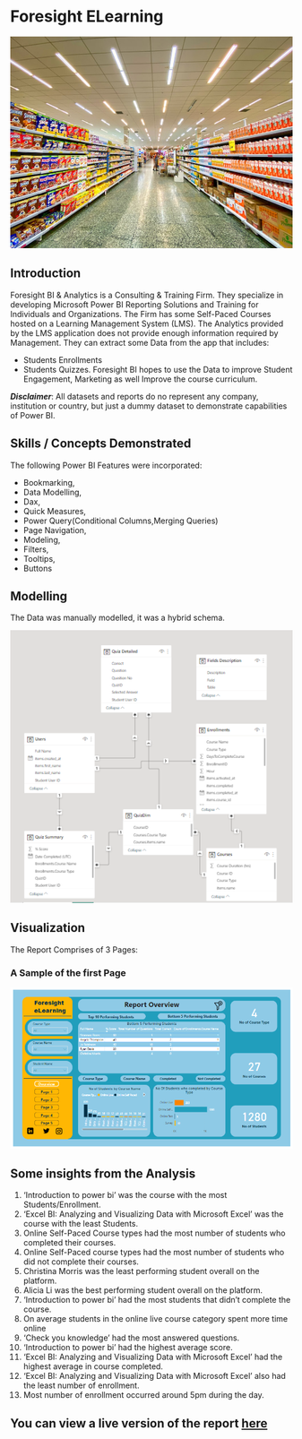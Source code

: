 # Foresight ELearning
![](https://github.com/CoyoteStark25/Profit_and_Loss_Report-Power_BI_Project/blob/main/Images/Shop%20image.jpg)

## Introduction
Foresight BI & Analytics is a Consulting & Training Firm. They specialize in developing Microsoft Power BI Reporting Solutions and Training for Individuals and Organizations.
The Firm has some Self-Paced Courses hosted on a Learning Management System (LMS). The Analytics provided by the LMS application does not provide enough information required by Management.
They can extract some Data from the app that includes:
- Students Enrollments
- Students Quizzes.
Foresight BI hopes to use the Data to improve Student Engagement, Marketing as well Improve the course curriculum.

_**Disclaimer**_: All datasets and reports do no represent any company, institution or country, but just a dummy dataset to demonstrate capabilities of Power BI.

## Skills / Concepts Demonstrated
The following Power BI Features were incorporated:

- Bookmarking,
- Data Modelling,
- Dax,
- Quick Measures,
- Power Query(Conditional Columns,Merging Queries)
- Page Navigation,
- Modeling,
- Filters,
- Tooltips,
- Buttons

## Modelling
The Data was manually modelled, it was a hybrid schema.

![](https://github.com/CoyoteStark25/ELearning-Data-Report_Power-BI-Project/blob/main/DataModel.PNG)

## Visualization
The Report Comprises of 3 Pages:
### A Sample of the first Page
![](https://github.com/CoyoteStark25/ELearning-Data-Report_Power-BI-Project/blob/main/ReportPage1.PNG)

## Some insights from the Analysis
1.	‘Introduction to power bi’ was the course with the most Students/Enrollment.
2.	‘Excel BI: Analyzing and Visualizing Data with Microsoft Excel’ was the course with the least Students.
3.	Online Self-Paced Course types had the most number of students who completed their courses.
4.	Online Self-Paced course types had the most number of students who did not complete their courses.
5.	Christina Morris was the least performing student overall on the platform.
6.	Alicia Li was the best performing student overall on the platform.
7.	‘Introduction to power bi’ had the most students that didn’t complete the course.
8.	On average students in the online live course category spent more time online
9.	‘Check you knowledge’ had the most answered questions.
10.	‘Introduction to power bi’ had the highest average score.
11.	‘Excel BI: Analyzing and Visualizing Data with Microsoft Excel’ had the highest average in course completed.
12.	‘Excel BI: Analyzing and Visualizing Data with Microsoft Excel’ also had the least number of enrollment.
13.	Most number of enrollment occurred around 5pm during the day.


## You can view a live version of the report [here]( https://app.powerbi.com/view?r=eyJrIjoiMjI4NDY5YmItNTQ5OC00NDY2LTk3NTgtMjA0MTI2MWI3ZDliIiwidCI6Ijk5ZGRhNWRkLTYzNDYtNDc3OC04OTVmLWNkNGNiNjBhNDQxNiJ9)
